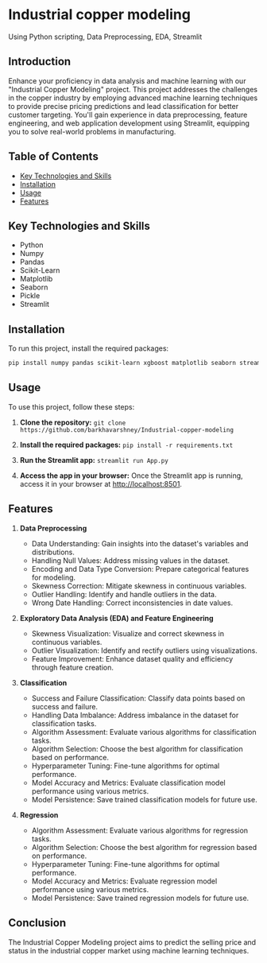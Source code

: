 # Industrial copper modeling
Using Python scripting, Data Preprocessing, EDA, Streamlit

## Introduction

Enhance your proficiency in data analysis and machine learning with our "Industrial Copper Modeling" project. This project addresses the challenges in the copper industry by employing advanced machine learning techniques to provide precise pricing predictions and lead classification for better customer targeting. You'll gain experience in data preprocessing, feature engineering, and web application development using Streamlit, equipping you to solve real-world problems in manufacturing.

## Table of Contents

- [Key Technologies and Skills](#key-technologies-and-skills)
- [Installation](#installation)
- [Usage](#usage)
- [Features](#features)

## Key Technologies and Skills

- Python
- Numpy
- Pandas
- Scikit-Learn
- Matplotlib
- Seaborn
- Pickle
- Streamlit

## Installation

To run this project, install the required packages:

```bash
pip install numpy pandas scikit-learn xgboost matplotlib seaborn streamlit
```

## Usage

To use this project, follow these steps:

1. **Clone the repository:** `git clone https://github.com/barkhavarshney/Industrial-copper-modeling`

2. **Install the required packages:** `pip install -r requirements.txt`

3. **Run the Streamlit app:** `streamlit run App.py`

4. **Access the app in your browser:** Once the Streamlit app is running, access it in your browser at [http://localhost:8501](http://localhost:8501).


## Features

1. **Data Preprocessing**
    - Data Understanding: Gain insights into the dataset's variables and distributions.
    - Handling Null Values: Address missing values in the dataset.
    - Encoding and Data Type Conversion: Prepare categorical features for modeling.
    - Skewness Correction: Mitigate skewness in continuous variables.
    - Outlier Handling: Identify and handle outliers in the data.
    - Wrong Date Handling: Correct inconsistencies in date values.

2. **Exploratory Data Analysis (EDA) and Feature Engineering**
    - Skewness Visualization: Visualize and correct skewness in continuous variables.
    - Outlier Visualization: Identify and rectify outliers using visualizations.
    - Feature Improvement: Enhance dataset quality and efficiency through feature creation.

3. **Classification**
    - Success and Failure Classification: Classify data points based on success and failure.
    - Handling Data Imbalance: Address imbalance in the dataset for classification tasks.
    - Algorithm Assessment: Evaluate various algorithms for classification tasks.
    - Algorithm Selection: Choose the best algorithm for classification based on performance.
    - Hyperparameter Tuning: Fine-tune algorithms for optimal performance.
    - Model Accuracy and Metrics: Evaluate classification model performance using various metrics.
    - Model Persistence: Save trained classification models for future use.

4. **Regression**
    - Algorithm Assessment: Evaluate various algorithms for regression tasks.
    - Algorithm Selection: Choose the best algorithm for regression based on performance.
    - Hyperparameter Tuning: Fine-tune algorithms for optimal performance.
    - Model Accuracy and Metrics: Evaluate regression model performance using various metrics.
    - Model Persistence: Save trained regression models for future use.


## Conclusion

The Industrial Copper Modeling project aims to predict the selling price and status in the industrial copper market using machine learning techniques.

